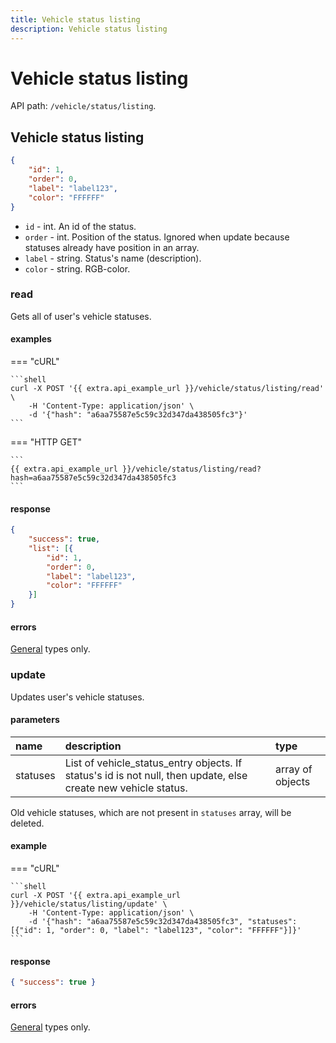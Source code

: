 ```yaml
---
title: Vehicle status listing
description: Vehicle status listing
---
```


# Vehicle status listing

API path: `/vehicle/status/listing`.

## Vehicle status listing

```json
{
    "id": 1,
    "order": 0,
    "label": "label123",
    "color": "FFFFFF"
}
```

* `id` - int. An id of the status.
* `order` - int. Position of the status. Ignored when update because statuses already have position in an array.
* `label` - string. Status's name (description).
* `color` - string. RGB-color.

### read

Gets all of user's vehicle statuses.

#### examples

=== "cURL"

    ```shell
    curl -X POST '{{ extra.api_example_url }}/vehicle/status/listing/read' \
        -H 'Content-Type: application/json' \ 
        -d '{"hash": "a6aa75587e5c59c32d347da438505fc3"}'
    ```

=== "HTTP GET"

    ```
    {{ extra.api_example_url }}/vehicle/status/listing/read?hash=a6aa75587e5c59c32d347da438505fc3
    ```

#### response

```json
{
    "success": true,
    "list": [{
        "id": 1,
        "order": 0,
        "label": "label123",
        "color": "FFFFFF"
    }]
}
```

#### errors

[General](../../../../getting-started.md#error-codes) types only.

### update

Updates user's vehicle statuses.

#### parameters

| name | description | type |
| :------ | :------ | :----- |
| statuses| List of vehicle_status_entry objects. If status's id is not null, then update, else create new vehicle status. | array of objects |

Old vehicle statuses, which are not present in `statuses` array, will be deleted.

#### example

=== "cURL"

    ```shell
    curl -X POST '{{ extra.api_example_url }}/vehicle/status/listing/update' \
        -H 'Content-Type: application/json' \ 
        -d '{"hash": "a6aa75587e5c59c32d347da438505fc3", "statuses": [{"id": 1, "order": 0, "label": "label123", "color": "FFFFFF"}]}'
    ```

#### response

```json
{ "success": true }
```

#### errors

[General](../../../../getting-started.md#error-codes) types only.